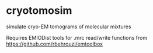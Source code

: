 # cryotomosim
 
simulate cryo-EM tomograms of molecular mixtures

Requires EMIODist tools for .mrc read/write functions from https://github.com/rbehrouzi/emtoolbox

